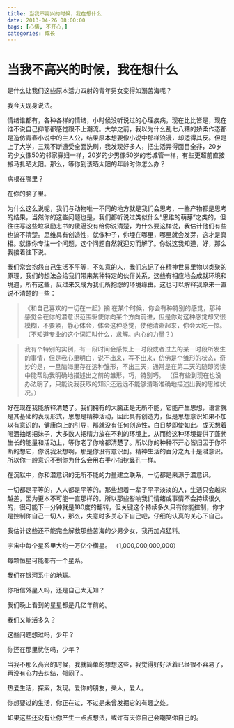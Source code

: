 ```yaml
---
title: 当我不高兴的时候，我在想什么
date: 2013-04-26 08:00:00
tags: [心情, 不开心,]
categories: 成长
---
```


# 当我不高兴的时候，我在想什么 #


是什么让我们这些原本活力四射的青年男女变得如溺苦海呢？

我今天现身说法。

情绪谁都有，各种各样的情绪，小时候没听说过的心理疾病，现在比比皆是，现在谁不说自己抑郁都感觉跟不上潮流。大学之前，我以为什么乱七八糟的娇柔作态都是造仿青春小说中的主人公，结果原本想要像小说中那样浪漫，却适得其反。但是上了大学，三观不断遭受全面洗刷，我发现好多人，把生活弄得面目全非，20岁的少女像50的邻家寡妇一样，20岁的少男像50岁的老城管一样，有些更超前直接搬马扎晒太阳。那么，等你到该晒太阳的年龄时你怎么办？

病根在哪里？

在你的脑子里。

为什么这么说呢，我们与动物唯一不同的地方就是我们会思考，一些产物都是思考的结果，当然你的这些问题也是，我们都听说过类似什么“思维的萌芽”之类的，但往往写这些垃圾励志书的傻逼没有给你说清楚，为什么要这样说，我估计他们有些也搞不清楚。思维具有创造性，就像种子，你埋在哪里，哪里就会发芽，这才是真相。就像你专注一个问题，这个问题自然就迎刃而解了。你说这我知道，好，那么我接着往下说。

我们常会抱怨自己生活不平等，不如意的人，我们忘记了在精神世界里物以类聚的原理，我们的想法会给我们带来某种特定的伙伴关系，这些有相应地会成就环境和境遇，所有这些，反过来又成为我们所抱怨的环境缘由。这也可以解释我原来一直说不清楚的一些：

>《和自己喜欢的一切在一起》摘
在某个时候，你会有种特别的感觉，那种感觉会在你的潜意识范围驱使你向某个方向前进，但是你对这种感觉却又很模糊，不要紧，静心体会，体会这种感觉，使他清晰起来，你会大吃一惊。
（不知道专业的这个词汇叫什么，求解。内心的力量？） 

>我有个特别的实例，有一段时间会感慨上一时段或者过去的某一时段所发生的事情，但是我心里明白，说不出来，写不出来，仿佛是个雏形的状态，奇妙的是，一旦脑海里存在这种雏形，不出三天，通常是在第二天的随即阅读中能帮助我明确地描述出之前的雏形，巧，特别巧。
（但有些到现在也没办法明了，只能说我获取的知识还远远不能够清晰准确地描述出我的思维状况。）


好在现在我能解释清楚了。我们拥有的大脑正是无所不能，它能产生思想，语言就是其基础的表现形式，思想是精神活动，因此具有创造力，但是思想意识如果不加以有意识的，健康向上的引导，那就没有任何创造性，白日梦即使如此。成天想着喝酒抽烟把妹子，大多数人把精力放在不利的环境上，从而给这种环境提供了蓬勃生长的能量和活动上，等你老了你啥都清楚了。所以你的种种不开心皆归因于你不断的想它，你说我没想啊，那是你没有意识到。精神生活的百分之九十是潜意识。所以你一般意识不到你为什么会用右手小指挖鼻孔一样。

在沉默中，你和潜意识的无所不能的力量建立联系，一切都是来源于潜意识。

一切都是平等的，人人都是平等的。那些想着一辈子平平淡淡的人，生活只会越来越差，因为更本不可能一直那样的。所以那些影响我们情绪或事情不会持续很久的，很可能下一分钟就是180度的翻转，但关键这个持续多久只有你能控制，你才是控制你自己一切人，那么，失意时多关心下自己吧，仔细的认真的关心下自己。

我估计这些还不能完全解救那些苦海的少男少女，我再加点猛料。

宇宙中每个星系里大约一万亿个横星。
（1,000,000,000,000）

每颗恒星可能都有一个星系。

我们在银河系中的地球。

你相信外星人吗，还是自己太无知？

我们晚上看到的星星都是几亿年前的。

我们又能活多久？

这些问题想过吗，少年？

你还在那里忧伤吗，少年？

当我不那么高兴的时候，我就简单的想想这些，我觉得好好活着已经很不容易了，再没有心力去纠结，郁闷了。

热爱生活，探索，发现。爱你的朋友，亲人，爱人。

你想要过的生活，你正在过，不过是未曾发掘它的有趣之处。

如果这些还没有让你产生一点点想法，或许有天你自己会嘲笑你自己的。



